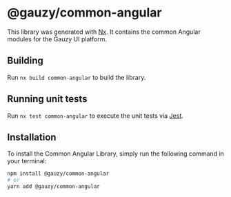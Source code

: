 # @gauzy/common-angular

This library was generated with [Nx](https://nx.dev). It contains the common Angular modules for the Gauzy UI platform.

## Building

Run `nx build common-angular` to build the library.

## Running unit tests

Run `nx test common-angular` to execute the unit tests via [Jest](https://jestjs.io).

## Installation

To install the Common Angular Library, simply run the following command in your terminal:

```bash
npm install @gauzy/common-angular
# or
yarn add @gauzy/common-angular
```
